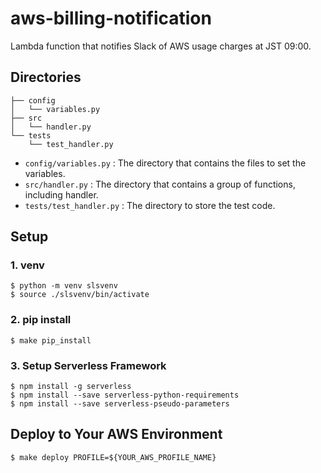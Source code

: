 # aws-billing-notification

Lambda function that notifies Slack of AWS usage charges at JST 09:00.

## Directories

```
├── config
│   └── variables.py
├── src
│   └── handler.py
└── tests
    └── test_handler.py
```

- `config/variables.py` : The directory that contains the files to set the variables.
- `src/handler.py` : The directory that contains a group of functions, including handler.
- `tests/test_handler.py` : The directory to store the test code.

## Setup

### 1. venv

```
$ python -m venv slsvenv
$ source ./slsvenv/bin/activate
```

### 2. pip install

```
$ make pip_install
```

### 3. Setup Serverless Framework

```
$ npm install -g serverless
$ npm install --save serverless-python-requirements
$ npm install --save serverless-pseudo-parameters
```

## Deploy to Your AWS Environment

```
$ make deploy PROFILE=${YOUR_AWS_PROFILE_NAME}
```

